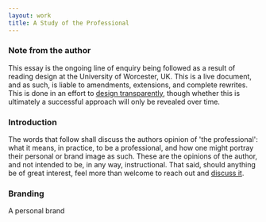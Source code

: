 ```yaml
---
layout: work
title: A Study of the Professional
---
```

### Note from the author

This essay is the ongoing line of enquiry being followed as a result of reading design at the University of Worcester, UK. This is a live document, and as such, is liable to amendments, extensions, and complete rewrites. This is done in an effort to [design transparently](/2014/10/24/designing-in-the-open/), though whether this is ultimately a successful approach will only be revealed over time. 

### Introduction

The words that follow shall discuss the authors opinion of 'the professional': what it means, in practice, to be a professional, and how one might portray their personal or brand image as such. These are the opinions of the author, and not intended to be, in any way, instructional. That said, should anything be of great interest, feel more than welcome to reach out and [discuss it](mailto:c.frostwr1@gmail.com).

### Branding

A personal brand




